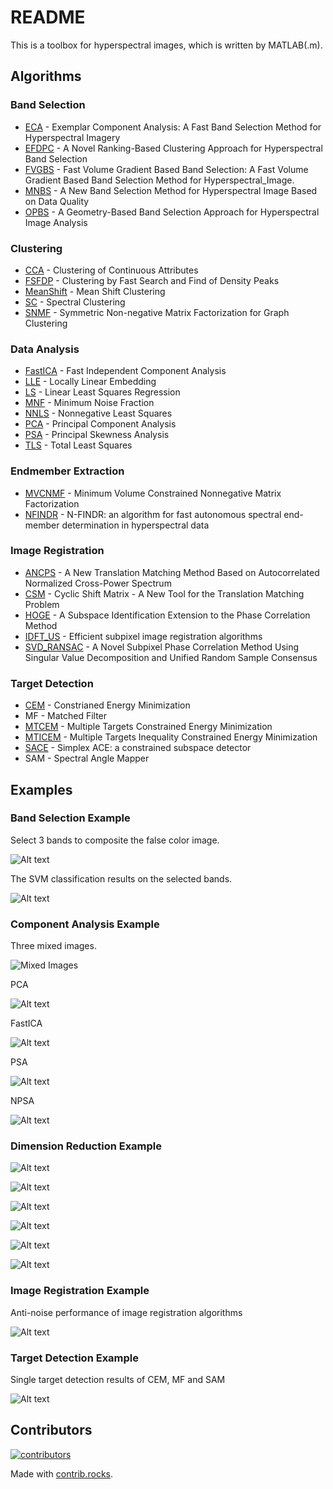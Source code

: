 # README

This is a toolbox for hyperspectral images, which is written by MATLAB(.m).

## Algorithms

### Band Selection

- [ECA](Papers/ECA.pdf) - Exemplar Component Analysis: A Fast Band Selection Method for Hyperspectral Imagery
- [EFDPC](Papers/EFDPC.pdf) - A Novel Ranking-Based Clustering Approach for Hyperspectral Band Selection
- [FVGBS](Papers/FVGBS.pdf) - Fast Volume Gradient Based Band Selection: A Fast Volume Gradient Based Band Selection Method for Hyperspectral_Image.
- [MNBS](Papers/MNBS.pdf) - A New Band Selection Method for Hyperspectral Image Based on Data Quality
- [OPBS](Papers/OPBS.pdf) - A Geometry-Based Band Selection Approach for Hyperspectral Image Analysis

### Clustering

- [CCA](Papers/CCA.pdf) - Clustering of Continuous Attributes
- [FSFDP](Papers/FSFDP.pdf) - Clustering by Fast Search and Find of Density Peaks
- [MeanShift](Papers/Meanshift.pdf) - Mean Shift Clustering
- [SC](Papers/SC.pdf) - Spectral Clustering
- [SNMF](Papers/SNMF.pdf) - Symmetric Non-negative Matrix Factorization for Graph Clustering

### Data Analysis

- [FastICA](Papers/FastICA.pdf) - Fast Independent Component Analysis
- [LLE](Papers/LLE.pdf) - Locally Linear Embedding
- [LS](Papers/LS.pdf) - Linear Least Squares Regression
- [MNF](Papers/MNF.pdf) - Minimum Noise Fraction
- [NNLS](Papers/NNLS.pdf) - Nonnegative Least Squares
- [PCA](Papers/PCA.pdf) - Principal Component Analysis
- [PSA](Papers/PSA.pdf) - Principal Skewness Analysis
- [TLS](Papers/TLS.pdf) - Total Least Squares

### Endmember Extraction

- [MVCNMF](Papers/MVCNMF.pdf) - Minimum Volume Constrained Nonnegative Matrix Factorization
- [NFINDR](Papers/NFINDER.pdf) - N-FINDR: an algorithm for fast autonomous spectral end-member determination in hyperspectral data

### Image Registration

- [ANCPS](Papers/ANCPS.pdf) - A New Translation Matching Method Based on Autocorrelated Normalized Cross-Power Spectrum
- [CSM](Papers/CSM.pdf) - Cyclic Shift Matrix - A New Tool for the Translation Matching Problem
- [HOGE](Papers/HOGE.pdf) - A Subspace Identification Extension to the Phase Correlation Method
- [IDFT_US](Papers/IDFT_US.pdf) - Efficient subpixel image registration algorithms
- [SVD_RANSAC](Papers/SVD_RANSAC.pdf) - A Novel Subpixel Phase Correlation Method Using Singular Value Decomposition and Unified Random Sample Consensus

### Target Detection

- [CEM](Papers/CEM.pdf) - Constrianed Energy Minimization
- MF - Matched Filter
- [MTCEM](Papers/MTCEM.pdf) - Multiple Targets Constrained Energy Minimization
- [MTICEM](Papers/MTICEM.pdf) - Multiple Targets Inequality Constrained Energy Minimization
- [SACE](Papers/SimplexACE.pdf) - Simplex ACE: a constrained subspace detector
- SAM - Spectral Angle Mapper

## Examples

### Band Selection Example

Select 3 bands to composite the false color image.

![Alt text](Examples/results/band_sel_false_rgb.png)

The SVM classification results on the selected bands.

![Alt text](Examples/results/band_sel_svm_acc.png)

### Component Analysis Example

Three mixed images.

![Mixed Images](Examples/results/mixed_imgs.png)

PCA

![Alt text](Examples/results/mixed_imgs_pca.png)

FastICA

![Alt text](Examples/results/mixed_imgs_fastica.png)

PSA

![Alt text](Examples/results/mixed_imgs_psa.png)

NPSA

![Alt text](Examples/results/mixed_imgs_npsa.png)

### Dimension Reduction Example

![Alt text](Examples/results/DR_data1.png)

![Alt text](Examples/results/DR_data1_result.png)

![Alt text](Examples/results/DR_data2.png)

![Alt text](Examples/results/DR_data2_result.png)

![Alt text](Examples/results/DR_data3.png)

![Alt text](Examples/results/DR_data3_result.png)

### Image Registration Example

Anti-noise performance of image registration algorithms

![Alt text](Examples/results/image_registration.png)

### Target Detection Example

Single target detection results of CEM, MF and SAM

![Alt text](Examples/results/target_detection.png)

## Contributors

[![contributors](https://contrib.rocks/image?repo=shinyypig/hyperspectral_image_toolbox)](https://github.com/shinyypig/hyperspectral_image_toolbox/graphs/contributors)

Made with [contrib.rocks](https://contrib.rocks).
